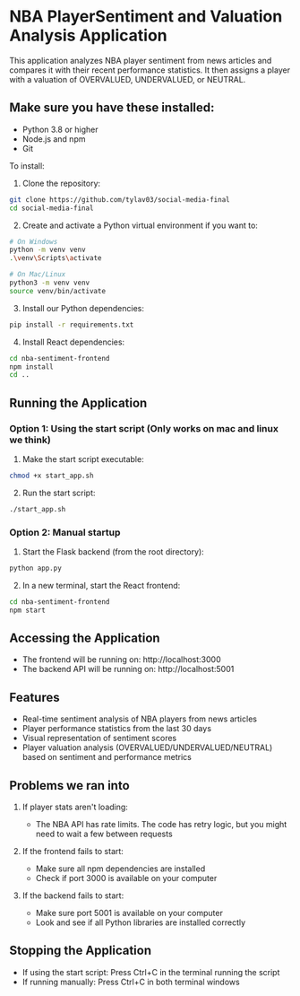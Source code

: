 # NBA PlayerSentiment and Valuation Analysis Application

This application analyzes NBA player sentiment from news articles and compares it with their recent performance statistics. It then assigns a player with a valuation of OVERVALUED, UNDERVALUED, or NEUTRAL.

## Make sure you have these installed:

- Python 3.8 or higher
- Node.js and npm
- Git

To install:

1. Clone the repository:

```bash
git clone https://github.com/tylav03/social-media-final
cd social-media-final
```

2. Create and activate a Python virtual environment if you want to:
```bash
# On Windows
python -m venv venv
.\venv\Scripts\activate

# On Mac/Linux
python3 -m venv venv
source venv/bin/activate
```

3. Install our Python dependencies:
```bash
pip install -r requirements.txt
```

4. Install React dependencies:
```bash
cd nba-sentiment-frontend
npm install
cd ..
```

## Running the Application

### Option 1: Using the start script (Only works on mac and linux we think)

1. Make the start script executable:
```bash
chmod +x start_app.sh
```

2. Run the start script:
```bash
./start_app.sh
```

### Option 2: Manual startup

1. Start the Flask backend (from the root directory):
```bash
python app.py
```

2. In a new terminal, start the React frontend:
```bash
cd nba-sentiment-frontend
npm start
```

## Accessing the Application

- The frontend will be running on: http://localhost:3000
- The backend API will be running on: http://localhost:5001

## Features

- Real-time sentiment analysis of NBA players from news articles
- Player performance statistics from the last 30 days
- Visual representation of sentiment scores
- Player valuation analysis (OVERVALUED/UNDERVALUED/NEUTRAL) based on sentiment and performance metrics

## Problems we ran into

1. If player stats aren't loading:
   - The NBA API has rate limits. The code has retry logic, but you might need to wait a few between requests

2. If the frontend fails to start:
   - Make sure all npm dependencies are installed
   - Check if port 3000 is available on your computer

3. If the backend fails to start:
   - Make sure port 5001 is available on your computer
   - Look and see if all Python libraries are installed correctly

## Stopping the Application

- If using the start script: Press Ctrl+C in the terminal running the script
- If running manually: Press Ctrl+C in both terminal windows


